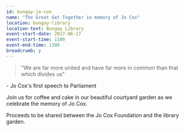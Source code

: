 ```yaml
---
id: bungay-jo-cox
name: "The Great Get Together in memory of Jo Cox"
location: bungay-library
location-text: Bungay Library
event-start-date: 2017-06-17
event-start-time: 1100
event-end-time: 1300
breadcrumb: y
---
```


> "We are far more united and have far more in common than that which divides us"

\- Jo Cox's first speech to Parliament

Join us for coffee and cake in our beautiful courtyard garden as we celebrate the memory of Jo Cox.

Proceeds to be shared between the Jo Cox Foundation and the library garden.

